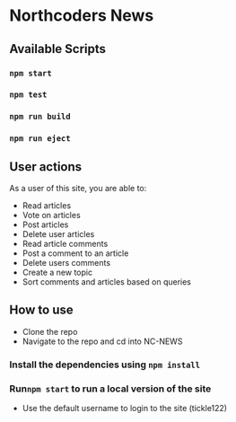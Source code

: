 # Northcoders News

## Available Scripts
### `npm start`
### `npm test`
### `npm run build`
### `npm run eject`

## User actions

As a user of this site, you are able to:

- Read articles
- Vote on articles
- Post articles
- Delete user articles
- Read article comments
- Post a comment to an article
- Delete users comments
- Create a new topic
- Sort comments and articles based on queries

## How to use

- Clone the repo
- Navigate to the repo and cd into NC-NEWS
### Install the dependencies using `npm install` 
### Run`npm start` to run a local version of the site
- Use the default username to login to the site (tickle122)


